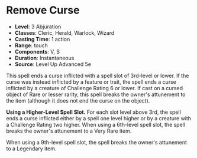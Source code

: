 # Remove Curse

- **Level**: 3 Abjuration
- **Classes**: Cleric, Herald, Warlock, Wizard
- **Casting Time**: 1 action
- **Range**: touch
- **Components**: V, S
- **Duration**: Instantaneous
- **Source**: Level Up Advanced 5e

This spell ends a curse inflicted with a spell slot of 3rd-level or lower. If the curse was instead inflicted by a feature or trait, the spell ends a curse inflicted by a creature of Challenge Rating 6 or lower. If cast on a cursed object of Rare or lesser rarity, this spell breaks the owner's attunement to the item (although it does not end the curse on the object).

**Using a Higher-Level Spell Slot.** For each slot level above 3rd, the spell ends a curse inflicted either by a spell one level higher or by a creature with a Challenge Rating two higher. When using a 6th-level spell slot, the spell breaks the owner's attunement to a Very Rare item.

When using a 9th-level spell slot, the spell breaks the owner's attunement to a Legendary item.
